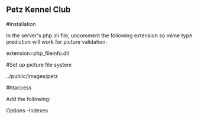 ## Petz Kennel Club

#Installation

In the server's php.ini file, uncomment the following extension so mime type prediction will work for picture validation:

extension=php_fileinfo.dll

#Set up picture file system

../public/images/petz

#htaccess

Add the following:

Options -Indexes